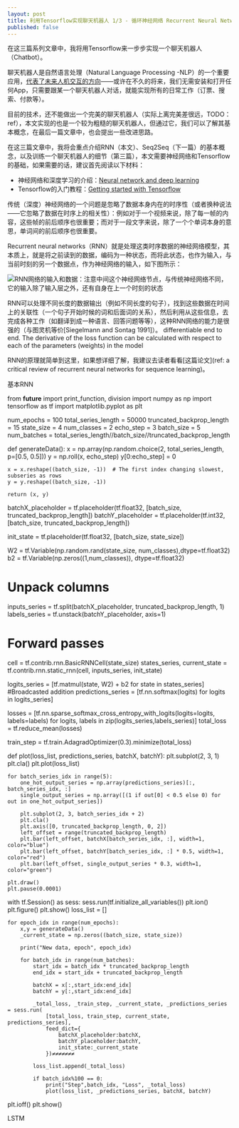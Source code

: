 ```yaml
---
layout: post
title: 利用Tensorflow实现聊天机器人 1/3 - 循环神经网络 Recurrent Neural Network
published: false
---
```


在这三篇系列文章中，我将用Tensorflow来一步步实现一个聊天机器人（Chatbot）。

聊天机器人是自然语言处理（Natural Language Processing -NLP）的一个重要应用，[代表了未来人机交互的方向](https://www.inc.com/ben-parr/7-reasons-why-everyone-in-tech-is-obsessed-with-chatbots.html)——或许在不久的将来，我们无需安装和打开任何App，只需要跟某一个聊天机器人对话，就能实现所有的日常工作（订票、搜索、付款等）。

目前的技术，还不能做出一个完美的聊天机器人（实际上离完美差很远，TODO：ref），本文实现的也是一个较为粗糙的聊天机器人，但通过它，我们可以了解其基本概念，在最后一篇文章中，也会提出一些改进思路。

在这三篇文章中，我将会重点介绍RNN（本文）、Seq2Seq（下一篇）的基本概念，以及训练一个聊天机器人的细节（第三篇），本文需要神经网络和Tensorflow的基础，如果需要的话，建议首先阅读以下材料：
* 神经网络和深度学习的介绍：[Neural network and deep learning](http://neuralnetworksanddeeplearning.com/chap1.html)
* Tensorflow的入门教程：[Getting started with Tensorflow](https://www.tensorflow.org/get_started/)

传统（深度）神经网络的一个问题是忽略了数据本身内在的时序性（或者换种说法——它忽略了数据在时序上的相关性）：例如对于一个视频来说，除了每一帧的内容，这些帧的前后顺序也很重要；而对于一段文字来说，除了一个个单词本身的意思，单词间的前后顺序也很重要。

Recurrent neural networks（RNN）就是处理这类时序数据的神经网络模型，其本质上，就是将之前读到的数据，编码为一种状态，而将此状态，也作为输入，与当前时刻的另一个数据点，作为神经网络的输入，如下图所示：

![RNN网络的输入和数据：注意中间这个神经网络节点，与传统神经网络不同，它的输入除了输入层之外，还有自身在上一个时刻的状态]({{"/assets/rnn.png"|xxx.xxx}})

RNN可以处理不同长度的数据输出（例如不同长度的句子），找到这些数据在时间上的关联性（一个句子开始时候的词和后面词的关系），然后利用从这些信息，去完成各种工作（如翻译到成一种语言、回答问题等等），这种RNN网络的能力是很强的（与图灵机等价[Siegelmann and Sontag 1991]）。
differentiable end to end. The derivative of the loss function can be calculated with respect to each of the parameters (weights) in the model

RNN的原理就简单到这里，如果想详细了解，我建议去读者看看[这篇论文](ref: a critical review of recurrent neural networks for sequence learning)。

基本RNN

from __future__ import print_function, division
import numpy as np
import tensorflow as tf
import matplotlib.pyplot as plt

num_epochs = 100
total_series_length = 50000
truncated_backprop_length = 15
state_size = 4
num_classes = 2
echo_step = 3
batch_size = 5
num_batches = total_series_length//batch_size//truncated_backprop_length

def generateData():
    x = np.array(np.random.choice(2, total_series_length, p=[0.5, 0.5]))
    y = np.roll(x, echo_step)
    y[0:echo_step] = 0

    x = x.reshape((batch_size, -1))  # The first index changing slowest, subseries as rows
    y = y.reshape((batch_size, -1))

    return (x, y)

batchX_placeholder = tf.placeholder(tf.float32, [batch_size, truncated_backprop_length])
batchY_placeholder = tf.placeholder(tf.int32, [batch_size, truncated_backprop_length])

init_state = tf.placeholder(tf.float32, [batch_size, state_size])



W2 = tf.Variable(np.random.rand(state_size, num_classes),dtype=tf.float32)
b2 = tf.Variable(np.zeros((1,num_classes)), dtype=tf.float32)

# Unpack columns
inputs_series = tf.split(batchX_placeholder, truncated_backprop_length, 1)
labels_series = tf.unstack(batchY_placeholder, axis=1)

# Forward passes
cell = tf.contrib.rnn.BasicRNNCell(state_size)
states_series, current_state = tf.contrib.rnn.static_rnn(cell, inputs_series, init_state)

logits_series = [tf.matmul(state, W2) + b2 for state in states_series] #Broadcasted addition
predictions_series = [tf.nn.softmax(logits) for logits in logits_series]

losses = [tf.nn.sparse_softmax_cross_entropy_with_logits(logits=logits, labels=labels) for logits, labels in zip(logits_series,labels_series)]
total_loss = tf.reduce_mean(losses)

train_step = tf.train.AdagradOptimizer(0.3).minimize(total_loss)

def plot(loss_list, predictions_series, batchX, batchY):
    plt.subplot(2, 3, 1)
    plt.cla()
    plt.plot(loss_list)

    for batch_series_idx in range(5):
        one_hot_output_series = np.array(predictions_series)[:, batch_series_idx, :]
        single_output_series = np.array([(1 if out[0] < 0.5 else 0) for out in one_hot_output_series])

        plt.subplot(2, 3, batch_series_idx + 2)
        plt.cla()
        plt.axis([0, truncated_backprop_length, 0, 2])
        left_offset = range(truncated_backprop_length)
        plt.bar(left_offset, batchX[batch_series_idx, :], width=1, color="blue")
        plt.bar(left_offset, batchY[batch_series_idx, :] * 0.5, width=1, color="red")
        plt.bar(left_offset, single_output_series * 0.3, width=1, color="green")

    plt.draw()
    plt.pause(0.0001)


with tf.Session() as sess:
    sess.run(tf.initialize_all_variables())
    plt.ion()
    plt.figure()
    plt.show()
    loss_list = []

    for epoch_idx in range(num_epochs):
        x,y = generateData()
        _current_state = np.zeros((batch_size, state_size))

        print("New data, epoch", epoch_idx)

        for batch_idx in range(num_batches):
            start_idx = batch_idx * truncated_backprop_length
            end_idx = start_idx + truncated_backprop_length

            batchX = x[:,start_idx:end_idx]
            batchY = y[:,start_idx:end_idx]

            _total_loss, _train_step, _current_state, _predictions_series = sess.run(
                [total_loss, train_step, current_state, predictions_series],
                feed_dict={
                    batchX_placeholder:batchX,
                    batchY_placeholder:batchY,
                    init_state:_current_state
                })≠≠≠≠≠≠≠

            loss_list.append(_total_loss)

            if batch_idx%100 == 0:
                print("Step",batch_idx, "Loss", _total_loss)
                plot(loss_list, _predictions_series, batchX, batchY)

plt.ioff()
plt.show()

LSTM



